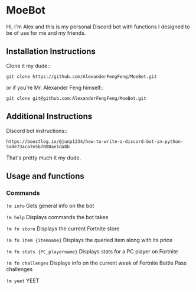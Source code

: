 # MoeBot

Hi, I'm Alex and this is my personal Discord bot with functions I designed to be of use for me and my friends.

## Installation Instructions

Clone it my dude::

  `git clone https://github.com/AlexanderFengFeng/MoeBot.git`

or if you're Mr. Alexander Feng himself::

  `git clone git@github.com:AlexanderFengFeng/MoeBot.git`

## Additional Instructions

Discord bot instructions::

  `https://boostlog.io/@junp1234/how-to-write-a-discord-bot-in-python-5a8e73aca7e5b7008ae1da8b`

That's pretty much it my dude.

## Usage and functions

### Commands

`!m info` Gets general info on the bot

`!m help` Displays commands the bot takes

`!m fn store` Displays the current Fortnite store

`!m fn item {itemname}` Displays the queried item along with its price

`!m fn stats {PC_playername}` Displays stats for a PC player on Fortnite

`!m fn challenges` Displays info on the current week of Fortnite Battle Pass challenges

`!m yeet` YEET

